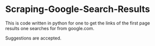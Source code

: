 # Scraping-Google-Search-Results
 This is code written in python for one to get the links of the first page results one searches for from google.com.
 
 Suggestions are accepted.
